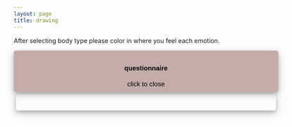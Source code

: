 ```yaml
---
layout: page
title: drawing
---
```


<script src="https://www.gstatic.com/firebasejs/8.5.0/firebase-app.js"></script>

<script src="https://www.gstatic.com/firebasejs/8.5.0/firebase-firestore.js"></script>

<script src="https://www.gstatic.com/firebasejs/8.5.0/firebase-analytics.js"></script>

<script>
  var firebaseConfig = {
    apiKey: "AIzaSyAYL47leitp_KrE0AnD5LNKfuI7VbrYeAo",
    authDomain: "drawing-test-40ffd.firebaseapp.com",
    projectId: "drawing-test-40ffd",
    storageBucket: "drawing-test-40ffd.appspot.com",
    messagingSenderId: "456507964884",
    appId: "1:456507964884:web:d0dd8d1fcd399e1b06aa41",
    measurementId: "G-M3R35GBEYH"
  };
  firebase.initializeApp(firebaseConfig);
  firebase.analytics();
  const db = firebase.firestore();
  db.settings({
    timestampsInSnapshots: true
  });
</script>

After selecting body type please color in where you feel each emotion.

<style>
  #drawing-container {

  }
  .bodyCanvas {
    background-color: #C4ADA9;
    border: 1px #1C1514;
    border-radius: 5px;
    margin:auto;
    padding: 10px;
    box-shadow: 0 4px 8px 0 rgba(0, 0, 0, 0.2), 0 6px 20px 0 rgba(0, 0, 0, 0.19);
    }
  .saveButton {
    color: #1C1514;
    text-align: center;
    text-decoration: none;
    display: inline-block;
    font-size: 3.5vw;
    margin: 15px;
    cursor: arrow;
    border-radius: 10%;
    padding: 0.25em;
    font-size: 1.25rem;
  }
  .saveButton:active {

  }
  .emotionSel {
    border: 1px solid black;
    background-color: #e6e6e6;
    text-align: center;
    text-decoration: none;
    display: inline-block;
    font-size: 3.5vw;
    margin: 15px;
    cursor: arrow;
    border-radius: 6%;
    padding: 0.25em;
    font-size: 1.25rem;
  }
  .emotionSel:focus {

  }
  .sticky {
    position: fixed;
    margin-top: -160px;
    top: 20%;
  }

  #outer {
    width: 600px;
    height: 1000px;
    margin: 0 auto;
  }

  #questionnaire {
  background-color: #C4ADA9;
  cursor: pointer;
  padding: 10px;
  width: 100%;
  outline: none;
  font-size: 15px;
  border: 1px #e6e6e6;
  border-radius: 5px;
  box-shadow: 0 4px 8px 0 rgba(0, 0, 0, 0.2), 0 6px 20px 0 rgba(0, 0, 0, 0.19);
}

  #questions {
  padding: 18px;
  display: block;
  max-height: 1;
  overflow: hidden;
  border: 1px #e6e6e6;
  border-radius: 5px;
  box-shadow: 0 4px 8px 0 rgba(0, 0, 0, 0.2), 0 6px 20px 0 rgba(0, 0, 0, 0.19);
  transition: max-height 0.75s ease-out;
  margin: 5px;
}
  .collapse {
    transition: max-height 0.75s ease-out;
    max-height: 0;
    visibility: hidden;
    margin: 0px;
  }
</style>

<div id='outer'>
  <div id='drawing-container'>
  <button id='questionnaire'><h4>questionnaire</h4>click to close</button>
    <div id='questions'>
      <h4>please tell us a little about yourself...</h4>
      do you have a confession, what is it? <br>
      <input type="text" id="q1" value="">
      <br>
      what is your profession? <br>
      <input type="text" id="q2" value="">
      <br>
      where have you spent most of your life? <br>
      <input type="text" id="q3" value="">
      <br>
      what is your age? <br>
      <input type="text" id="q4" value=""> <br>
      where do you live now? <br>
      <input type="text" id="q5" value=""> <br>
    </div>
    <script src="https://cdn.jsdelivr.net/npm/p5@1.3.1/lib/p5.js">
    </script>
    <script type="text/javascript" src="sketch.js"></script>
  </div>
</div>
